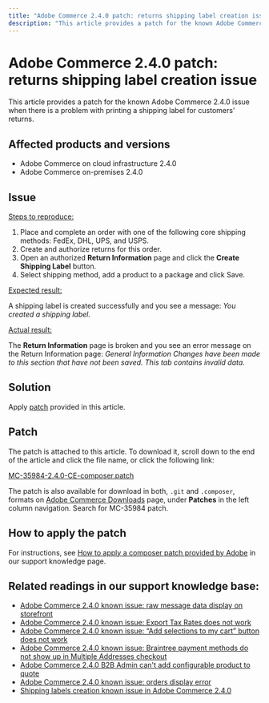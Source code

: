 ```yaml
---
title: "Adobe Commerce 2.4.0 patch: returns shipping label creation issue"
description: "This article provides a patch for the known Adobe Commerce 2.4.0 issue when there is a problem with printing a shipping label for customers’ returns."
---
```


# Adobe Commerce 2.4.0 patch: returns shipping label creation issue

This article provides a patch for the known Adobe Commerce 2.4.0 issue when there is a problem with printing a shipping label for customers’ returns.

## Affected products and versions

* Adobe Commerce on cloud infrastructure 2.4.0
* Adobe Commerce on-premises 2.4.0

## Issue

<u>Steps to reproduce:</u>

1. Place and complete an order with one of the following core shipping methods: FedEx, DHL, UPS, and USPS.
1. Create and authorize returns for this order.
1. Open an authorized **Return Information** page and click the **Create Shipping Label** button.
1. Select shipping method, add a product to a package and click Save.

<u>Expected result:</u>

A shipping label is created successfully and you see a message: *You created a shipping label.*

<u>Actual result:</u>

The **Return Information** page is broken and you see an error message on the Return Information page: *General Information Changes have been made to this section that have not been saved. This tab contains invalid data*.

## Solution

Apply [patch](assets/MC-35984-2.4.0-CE-composer.patch.zip) provided in this article.

## Patch

The patch is attached to this article. To download it, scroll down to the end of the article and click the file name, or click the following link:

[MC-35984-2.4.0-CE-composer.patch](assets/MC-35984-2.4.0-CE-composer.patch.zip)

The patch is also available for download in both, `.git` and `.composer`, formats on [Adobe Commerce Downloads](https://magento.com/tech-resources/download) page, under **Patches** in the left column navigation. Search for MC-35984 patch.

## How to apply the patch

For instructions, see [How to apply a composer patch provided by Adobe](/help/how-to/general/how-to-apply-a-composer-patch-provided-by-magento.md) in our support knowledge page.

## Related readings in our support knowledge base:

* [Adobe Commerce 2.4.0 known issue: raw message data display on storefront](https://support.magento.com/hc/en-us/articles/360045804332)
* [Adobe Commerce 2.4.0 known issue: Export Tax Rates does not work](https://support.magento.com/hc/en-us/articles/360045850032)
* [Adobe Commerce 2.4.0 known issue: “Add selections to my cart” button does not work](https://support.magento.com/hc/en-us/articles/360045838312)
* [Adobe Commerce 2.4.0 known issue: Braintree payment methods do not show up in Multiple Addresses checkout](https://support.magento.com/hc/en-us/articles/360046354992)
* [Adobe Commerce 2.4.0 B2B Admin can't add configurable product to quote](https://support.magento.com/hc/en-us/articles/360046801971-Magento-2-4-0-known-issue-B2B-Admin-cannot-add-a-configurable-product-to-a-quote)
* [Adobe Commerce 2.4.0 known issue: orders display error](https://support.magento.com/hc/en-us/articles/360046802271-Magento-2-4-0-known-issue-orders-display-error)
* [Shipping labels creation known issue in Adobe Commerce 2.4.0](https://support.magento.com/hc/en-us/articles/360046750171-Shipping-labels-creation-known-issue-in-Magento-2-4-0)